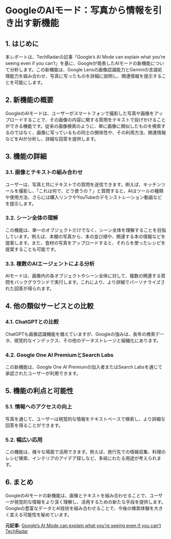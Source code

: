 # GoogleのAIモード：写真から情報を引き出す新機能

## 1. はじめに

本レポートは、TechRadarの記事「Google’s AI Mode can explain what you’re seeing even if you can’t」を基に、Googleが発表したAIモードの新機能について分析します。この新機能は、Google Lensの画像認識能力とGeminiの言語処理能力を組み合わせ、写真に写ったものを詳細に説明し、関連情報を提示することを可能にします。

## 2. 新機能の概要

GoogleのAIモードは、ユーザーがスマートフォンで撮影した写真や画像をアップロードすることで、その画像の内容に関する質問をテキストで投げかけることができる機能です。従来の画像検索のように、単に画像に類似したものを検索するのではなく、画像に写っているもの同士の関係性や、その利用方法、関連情報などをAIが分析し、詳細な回答を提供します。

## 3. 機能の詳細

### 3.1. 画像とテキストの組み合わせ

ユーザーは、写真と共にテキストでの質問を送信できます。例えば、キッチンツールを撮影し、「これは何で、どう使うの？」と質問すると、AIはツールの種類や使用方法、さらには購入リンクやYouTubeのデモンストレーション動画などを提示します。

### 3.2. シーン全体の理解

この機能は、単一のオブジェクトだけでなく、シーン全体を理解することを目指しています。例えば、本棚の写真から、本の並び順や、関連する本の情報などを提案します。また、食材の写真をアップロードすると、それらを使ったレシピを提案することも可能です。

### 3.3. 複数のAIエージェントによる分析

AIモードは、画像内の各オブジェクトやシーン全体に対して、複数の関連する質問をバックグラウンドで実行します。これにより、より詳細でパーソナライズされた回答が得られます。

## 4. 他の類似サービスとの比較

### 4.1. ChatGPTとの比較

ChatGPTも画像認識機能を備えていますが、Googleの強みは、長年の検索データ、視覚的なインデックス、その他のデータストレージと組織化にあります。

### 4.2. Google One AI PremiumとSearch Labs

この新機能は、Google One AI Premiumの加入者またはSearch Labsを通じて承認されたユーザーが利用できます。

## 5. 機能の利点と可能性

### 5.1. 情報へのアクセスの向上

写真を通じて、ユーザーは視覚的な情報をテキストベースで検索し、より詳細な回答を得ることができます。

### 5.2. 幅広い応用

この機能は、様々な場面で活用できます。例えば、旅行先での情報収集、料理のレシピ検索、インテリアのアイデア探しなど、多岐にわたる用途が考えられます。

## 6. まとめ

GoogleのAIモードの新機能は、画像とテキストを組み合わせることで、ユーザーが視覚的な情報をより深く理解し、活用するための新たな手段を提供します。Googleの豊富なデータとAI技術を組み合わせることで、今後の検索体験を大きく変える可能性を秘めています。



**元記事:** [Google’s AI Mode can explain what you’re seeing even if you can’t TechRadar](https://www.techradar.com/computing/artificial-intelligence/google-ai-mode-can-explain-what-youre-seeing-even-if-you-cant)